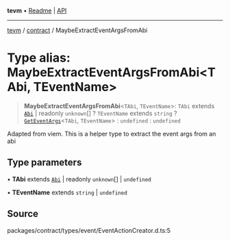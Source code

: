 **tevm** • [Readme](../../README.md) \| [API](../../modules.md)

***

[tevm](../../README.md) / [contract](../README.md) / MaybeExtractEventArgsFromAbi

# Type alias: MaybeExtractEventArgsFromAbi\<TAbi, TEventName\>

> **MaybeExtractEventArgsFromAbi**\<`TAbi`, `TEventName`\>: `TAbi` extends [`Abi`](../../index/type-aliases/Abi.md) \| readonly `unknown`[] ? `TEventName` extends `string` ? [`GetEventArgs`](../../index/type-aliases/GetEventArgs.md)\<`TAbi`, `TEventName`\> : `undefined` : `undefined`

Adapted from viem. This is a helper type to extract the event args from an abi

## Type parameters

• **TAbi** extends [`Abi`](../../index/type-aliases/Abi.md) \| readonly `unknown`[] \| `undefined`

• **TEventName** extends `string` \| `undefined`

## Source

packages/contract/types/event/EventActionCreator.d.ts:5
